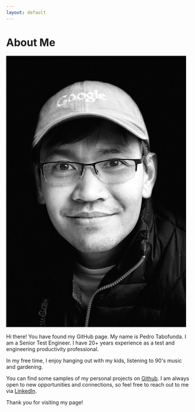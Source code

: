 ```yaml
---
layout: default
---
```


# About Me

<img src="./assets/img/me.png" alt="me" />

Hi there! You have found my GitHub page. My name is Pedro Tabofunda. I am a Senior Test Engineer. I have 20+ years experience as a test and engineering productivity professional.

In my free time, I enjoy hanging out with my kids, listening to 90's music and gardening. 

You can find some samples of my personal projects on [Github](https://ptabofunda.github.io). I am always open to new opportunities and connections, so feel free to reach out to me via [LinkedIn](https://www.linkedin.com/in/ptabofunda).

Thank you for visiting my page!
